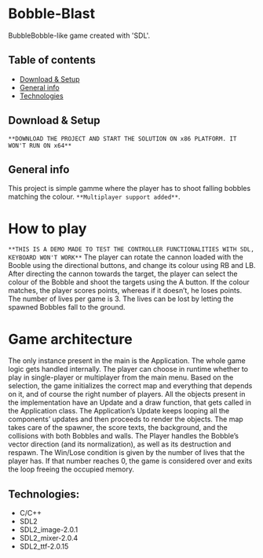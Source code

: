 # Bobble-Blast
BubbleBobble-like game created with 'SDL'.


## Table of contents
* [Download & Setup](#download)
* [General info](#general-info)
* [Technologies](#technologies)


## Download & Setup  
`**DOWNLOAD THE PROJECT AND START THE SOLUTION ON x86 PLATFORM. IT WON'T RUN ON x64**`

## General info
This project is simple gamme where the player has to shoot falling bobbles matching the colour. `**Multiplayer support added**`.
# How to play
`**THIS IS A DEMO MADE TO TEST THE CONTROLLER FUNCTIONALITIES WITH SDL, KEYBOARD WON'T WORK**`
The player can rotate the cannon loaded with the Booble using the directional buttons, and change its colour using RB and LB. After directing the cannon towards the target, the player can select the colour of the Bobble and shoot the targets using the A button. If the colour matches, the player scores points, whereas if it doesn’t, he loses points. 
The number of lives per game is 3. The lives can be lost by letting the spawned Bobbles fall to the ground.
# Game architecture
The only instance present in the main is the Application. The whole game logic gets handled internally. 
The player can choose in runtime whether to play in single-player or multiplayer from the main menu. Based on the selection, the game initializes the correct map and everything that depends on it, and of course the right number of players.
All the objects present in the implementation have an Update and a draw function, that gets called in the Application class.
The Application’s Update keeps looping all the components’ updates and then proceeds to render the objects. The map takes care of the spawner, the score texts, the background, and the collisions with both Bobbles and walls. The Player handles the Bobble’s vector direction (and its normalization), as well as its destruction and respawn. 
The Win/Lose condition is given by the number of lives that the player has. If that number reaches 0, the game is considered over and exits the loop freeing the occupied memory.

## Technologies:
- C/C++
- SDL2
- SDL2_image-2.0.1
- SDL2_mixer-2.0.4
- SDL2_ttf-2.0.15

